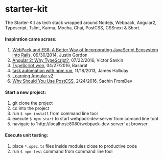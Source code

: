 # starter-kit

The Starter-Kit as tech stack wrapped around Nodejs, Webpack, Angular2, Typescript, Tslint, Karma, Mocha, Chai, PostCSS, CSSnext & Short.

#### Inspiration came across:

1. [WebPack and ES6: A Better Way of Incorporating JavaScript Ecosystem into Rails](https://hackhands.com/fast-rich-client-rails-development-webpack-es6-transpiler/), 09/30/2014, Justin Gordon
2. [Angular 2: Why TypeScript?](https://vsavkin.com/writing-angular-2-in-typescript-1fa77c78d8e8#.istvs01i8), 07/22/2016, Victor Savkin
3. [TypeScript won](https://medium.com/@basarat/typescript-won-a4e0dfde4b08#.yj1h8u528), 04/27/2016, Basarat
4. [task automation with npm run](http://substack.net/task_automation_with_npm_run), 11/18/2013, James Halliday
5. [Learning Angular v2](https://angular.io/docs/ts/latest/guide/learning-angular.html)
6. [Why Should You Use PostCSS](http://www.fromdev.com/2016/02/why-should-you-use-postcss.html), 2/24/2016, Sachin FromDev

#### Start a new project:

1. git clone the project
2. cd into the project
3. run `$ npm install` from command line tool
4. execute `$ npm start` to start webpack-dev-server from comand line tool
5. navigate to 'http://localhost:8080/webpack-dev-server' at browser

#### Execute unit testing:

1. place `*.spec.ts` files inside modules close to productive code
2. run `$ npm test` command from command line tool
